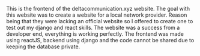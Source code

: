 This is the frontend of the deltacommunication.xyz website. The goal with this website was to create a website for a local network provider. Reason being that they were lacking an official website so I offered to create one to test out my django and react skills. The website was a success from a developer end, everything is working perfectly. The frontend was made using reactJS, backend using django and the code cannot be shared due to keeping the database private.
